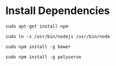 # Install Dependencies

```Shell
sudo apt-get install npm
```

```Shell
sudo ln -s /usr/bin/nodejs /usr/bin/node
```

```Shell
sudo npm install -g bower
```

```Shell
sudo npm install -g polyserve
```
